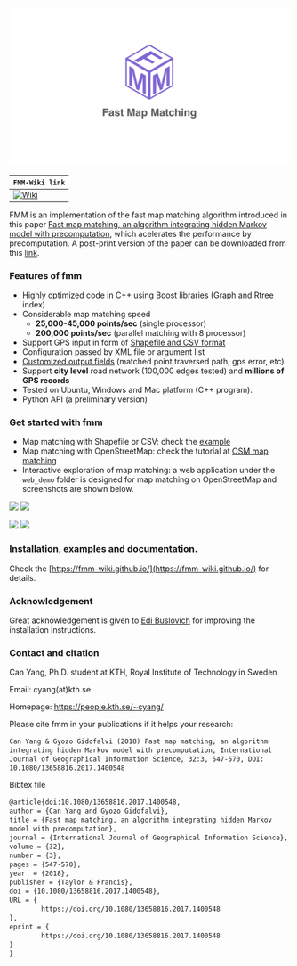 <div align="center">
  <img src="img/fmm_social.jpg">
</div>

**`FMM-Wiki link`** |
------------------- |
[![Wiki](https://img.shields.io/badge/link-wiki-blue.svg)](https://fmm-wiki.github.io/) |

FMM is an implementation of the fast map matching algorithm introduced in this paper [Fast map matching, an algorithm integrating hidden Markov model with precomputation](http://www.tandfonline.com/doi/full/10.1080/13658816.2017.1400548), which acelerates the performance by precomputation. A post-print version of the paper can be downloaded from this [link](https://people.kth.se/~cyang/bib/fmm.pdf).

### Features of fmm

- Highly optimized code in C++ using Boost libraries (Graph and Rtree index)
- Considerable map matching speed
   - **25,000-45,000 points/sec** (single processor)
   - **200,000 points/sec** (parallel matching with 8 processor)
- Support GPS input in form of [Shapefile and CSV format](https://fmm-wiki.github.io/docs/documentation/input/)
- Configuration passed by XML file or argument list
- [Customized output fields](https://fmm-wiki.github.io/docs/documentation/output/#output-of-fmm) (matched point,traversed path, gps error, etc)
- Support **city level** road network (100,000 edges tested) and **millions of GPS records**
- Tested on Ubuntu, Windows and Mac platform (C++ program).
- Python API (a preliminary version)

### Get started with fmm

- Map matching with Shapefile or CSV: check the [example](https://github.com/cyang-kth/fmm/tree/master/example)
- Map matching with OpenStreetMap: check the tutorial at [OSM map matching](https://github.com/cyang-kth/osm_mapmatching)
- Interactive exploration of map matching: a web application under the `web_demo` folder is designed for map matching on OpenStreetMap and screenshots are shown below.

<img src="img/demo1.gif" width="400"/> <img src="img/demo2.gif" width="400"/>

<img src="img/demo3.gif" width="400"/> <img src="img/demo4.gif" width="400"/>


### Installation, examples and documentation.

Check the [https://fmm-wiki.github.io/](https://fmm-wiki.github.io/) for details.

### Acknowledgement

Great acknowledgement is given to [Edi Buslovich](https://github.com/edibusl) for improving the installation instructions.

### Contact and citation

Can Yang, Ph.D. student at KTH, Royal Institute of Technology in Sweden

Email: cyang(at)kth.se

Homepage: https://people.kth.se/~cyang/

Please cite fmm in your publications if it helps your research:

    Can Yang & Gyozo Gidofalvi (2018) Fast map matching, an algorithm
    integrating hidden Markov model with precomputation, International Journal of Geographical Information Science, 32:3, 547-570, DOI: 10.1080/13658816.2017.1400548

Bibtex file

    @article{doi:10.1080/13658816.2017.1400548,
    author = {Can Yang and Gyozo Gidofalvi},
    title = {Fast map matching, an algorithm integrating hidden Markov model with precomputation},
    journal = {International Journal of Geographical Information Science},
    volume = {32},
    number = {3},
    pages = {547-570},
    year  = {2018},
    publisher = {Taylor & Francis},
    doi = {10.1080/13658816.2017.1400548},
    URL = {
            https://doi.org/10.1080/13658816.2017.1400548
    },
    eprint = {
            https://doi.org/10.1080/13658816.2017.1400548   
    }
    }
